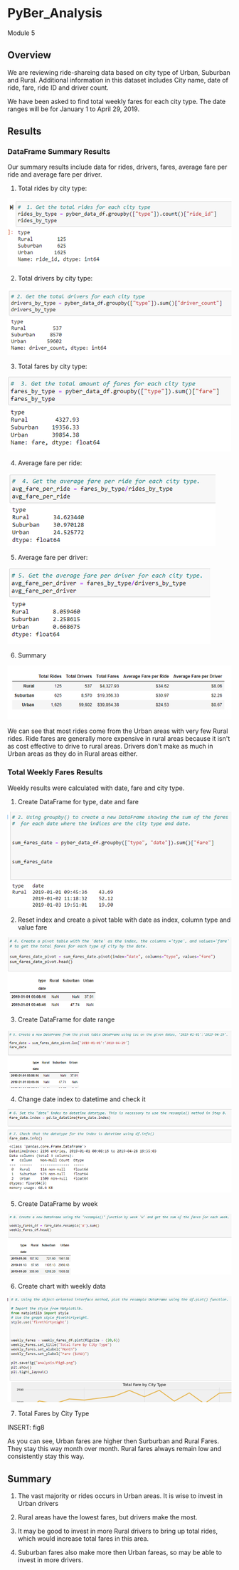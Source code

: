 # PyBer_Analysis
Module 5

## Overview

We are reviewing ride-shareing data based on city type of Urban, Suburban and Rural.  Additional information in this dataset includes City name, date of ride, fare, ride ID and driver count.

We have been asked to find total weekly fares for each city type.  The date ranges will be for January 1 to April 29, 2019.

## Results

 ### DataFrame Summary Results

Our summary results include data for rides, drivers, fares, average fare per ride and average fare per driver.

1. Total rides by city type:

!["rides"](https://github.com/ckbauman/PyBer_Analysis/blob/main/rides.png)

2. Total drivers by city type:

!["drivers"](https://github.com/ckbauman/PyBer_Analysis/blob/main/drivers.png)

3. Total fares by city type:

!["fares"](https://github.com/ckbauman/PyBer_Analysis/blob/main/fares.png)

4. Average fare per ride:

!["avg_fare_ride"](https://github.com/ckbauman/PyBer_Analysis/blob/main/avg_fare_ride.png)

5. Average fare per driver:

!["avg fare driver"](https://github.com/ckbauman/PyBer_Analysis/blob/main/avg_fare_driver.png)

6. Summary

!["summary"](https://github.com/ckbauman/PyBer_Analysis/blob/main/Summary.png)

We can see that most rides come from the Urban areas with very few Rural rides.  Ride fares are generally more expensive in rural areas because it isn't as cost effective to drive to rural areas.  Drivers don't make as much in Urban areas as they do in Rural areas either.

### Total Weekly Fares Results

Weekly results were calculated with date, fare and city type.

1. Create DataFrame for type, date and fare

!["dataframe fares"](https://github.com/ckbauman/PyBer_Analysis/blob/main/dataframe_fares.png)

2. Reset index  and create a pivot table with date as index, column type and value fare

!["pivot type"](https://github.com/ckbauman/PyBer_Analysis/blob/main/pivot_type.png)

3. Create DataFrame for date range

!["dataframe date"](https://github.com/ckbauman/PyBer_Analysis/blob/main/dataframe_date.png)

4. Change date index to datetime and check it

!["index date"](https://github.com/ckbauman/PyBer_Analysis/blob/main/index_date.png)

5. Create DataFrame by week

!["dataframe week"](https://github.com/ckbauman/PyBer_Analysis/blob/main/dataframe_week.png)

6. Create chart with weekly data

!["chart code"](https://github.com/ckbauman/PyBer_Analysis/blob/main/chart_code.png)

7. Total Fares by City Type 

INSERT:  fig8

As you can see, Urban fares are higher then Surburban and Rural Fares.  They stay this way month over month.  Rural fares always remain low and consistently stay this way.


## Summary

1. The vast majority or rides occurs in Urban areas.  It is wise to invest in Urban drivers

2. Rural areas have the lowest fares, but drivers make the most.

3. It may be good to invest in more Rural drivers to bring up total rides, which would increase total fares in this area.

4. Suburban fares also make more then Urban fareas, so may be able to invest in more drivers.
